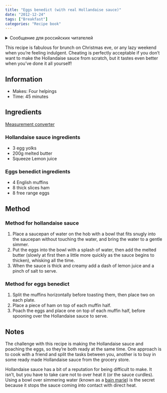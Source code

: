 ```yaml
---
title: "Eggs benedict (with real Hollandaise sauce)"
date: "2012-12-24"
tags: ["Breakfast"]
categories: "Recipe book"
---
```


<details>
		<summary lang="ru">Сообщение для российских читателей</summary>

<p lang="ru">
Здравствуйте российские читатели. Ваша страна платит высокую цену за вторжение Путина в Украину. Путин лжет вам; не верьте кремлевской пропаганде. В России
нет свободных СМИ, а интернет подвергается цензуре, потому что Путин не хочет, чтобы вы знали правду. За постыдное поведение Путина заплатят не только
украинцы, но и добрые люди России. Пожалуйста, не допустите этого!
</p>

<p>
Hello Russian readers. Your country is paying a high price for Putin's invasion of Ukraine. Putin is lying to you; do not believe the Kremlin propaganda. There is no free media in Russia and the internet is censored because Putin doesn't want you to know the truth. It is not only the Ukrainians that will pay the price of Putin's shameful behaviour, so will the good people of Russia. Please do not let this happen!
</p>
</details>

This recipe is fabulous for brunch on Christmas eve, or any lazy weekend when you’re feeling indulgent. Cheating is perfectly acceptable if you don’t want to make the Hollandaise sauce from scratch, but it tastes even better when you’ve done it all yourself!

## Information

* Makes: Four helpings
* Time: 45 minutes

## Ingredients

[Measurement converter](https://www.unitconverters.net/)

### Hollandaise sauce ingredients

* 3 egg yolks
* 200g melted butter
* Squeeze Lemon juice

### Eggs benedict ingredients

* 4 English muffins
* 8 thick slices ham
* 8 free range eggs

## Method

### Method for hollandaise sauce

1. Place a saucepan of water on the hob with a bowl that fits snugly into the saucepan without touching the water, and bring the water to a gentle simmer.
2. Put the eggs into the bowl with a splash of water, then add the melted butter (slowly at first then a little more quickly as the sauce begins to thicken), whisking all the time.
3. When the sauce is thick and creamy add a dash of lemon juice and a pinch of salt to serve.

### Method for eggs benedict

1. Split the muffins horizontally before toasting them, then place two on each plate.
2. Place a piece of ham on top of each muffin half.
3. Poach the eggs and place one on top of each muffin half, before spooning over the Hollandaise sauce to serve.

## Notes

The challenge with this recipe is making the Hollandaise sauce and poaching the eggs, so they’re both ready at the same time. One approach is to cook with a friend and split the tasks between you, another is to buy in some ready made Hollandaise sauce from the grocery store.

Hollandaise sauce has a bit of a reputation for being difficult to make. It isn’t, but you have to take care not to over heat it (or the sauce curdles). Using a bowl over simmering water (known as a [bain marie](https://en.wikipedia.org/wiki/Bain-marie)) is the secret because it stops the sauce coming into contact with direct heat.

